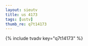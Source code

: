 ```yaml
--- 
layout: sieutv
title: us 4173
tags: [ustv]
thumb_re: q7t14173
---
```

{% include tvadv key="q7t14173" %} 
